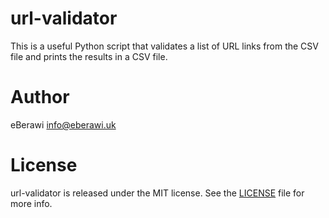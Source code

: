# url-validator
This is a useful Python script that validates a list of URL links from the CSV file and prints the results in a CSV file.


# Author
eBerawi info@eberawi.uk


# License
url-validator is released under the MIT license. See the [LICENSE](https://github.com/eBerawi/url-validator/blob/main/LICENSE) file for more info.


